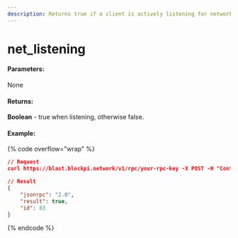 ```yaml
---
description: Returns true if a client is actively listening for network connections.
---
```


# net\_listening

#### **Parameters:**

None

#### **Returns:**

**Boolean** - true when listening, otherwise false.

#### Example:

{% code overflow="wrap" %}
```json
// Request
curl https://blast.blockpi.network/v1/rpc/your-rpc-key -X POST -H "Content-Type: application/json" --data '{"jsonrpc":"2.0","method":"net_listening","params":[],"id":83}'

// Result
{
    "jsonrpc": "2.0",
    "result": true,
    "id": 83
}
```
{% endcode %}
